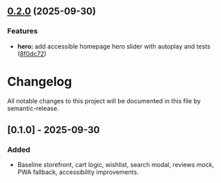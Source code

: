 ## [0.2.0](https://github.com/hotriluan/vuki/compare/v0.1.0...v0.2.0) (2025-09-30)


### Features

* **hero:** add accessible homepage hero slider with autoplay and tests ([8f0dc72](https://github.com/hotriluan/vuki/commit/8f0dc72a0de27382d1ef20c73739abab0fa81664))

# Changelog

All notable changes to this project will be documented in this file by semantic-release.

## [0.1.0] - 2025-09-30
### Added
- Baseline storefront, cart logic, wishlist, search modal, reviews mock, PWA fallback, accessibility improvements.
